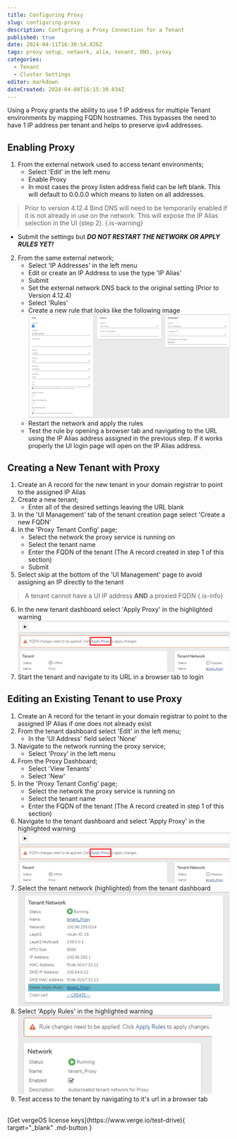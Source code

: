 ```yaml
---
title: Configuring Proxy
slug: configuring-proxy
description: Configuring a Proxy Connection for a Tenant
published: true
date: 2024-04-11T16:30:54.826Z
tags: proxy setup, network, alia, tenant, DNS, proxy
categories:
  - Tenant
  - Cluster Settings
editor: markdown
dateCreated: 2024-04-08T16:15:30.034Z
---
```


Using a Proxy grants the ability to use 1 IP address for multiple Tenant environments by mapping FQDN hostnames. This bypasses the need to have 1 IP address per tenant and helps to preserve ipv4 addresses.

## Enabling Proxy
1. From the external network used to access tenant environments;
   - Select 'Edit' in the left menu
   - Enable Proxy
   - In most cases the proxy listen address field can be left blank. This will default to 0.0.0.0 which means to listen on all addresses.

> Prior to version 4.12.4 Bind DNS will need to be temporarily enabled if it is not already in use on the network. This will expose the IP Alias selection in the UI (step 2).
{.is-warning}
   - Submit the settings but **_DO NOT RESTART THE NETWORK OR APPLY RULES YET!_**

2. From the same external network;
   - Select 'IP Addresses' in the left menu
   - Edit or create an IP Address to use the type 'IP Alias'
   - Submit
   - Set the external network DNS back to the original setting (Prior to Version 4.12.4)
   - Select 'Rules'
   - Create a new rule that looks like the following image
   ![proxy_accept_rule.png](/public/proxy_accept_rule.png)
   - Restart the network and apply the rules
   - Test the rule by opening a browser tab and navigating to the URL using the IP Alias address assigned in the previous step. If it works properly the UI login page will open on the IP Alias address.

## Creating a New Tenant with Proxy
1. Create an A record for the new tenant in your domain registrar to point to the assigned IP Alias
1. Create a new tenant;
   - Enter all of the desired settings leaving the URL blank
1. In the 'UI Management' tab of the tenant creation page select 'Create a new FQDN'
1. In the 'Proxy Tenant Config' page;
   - Select the network the proxy service is running on
   - Select the tenant name
   - Enter the FQDN of the tenant (The A record created in step 1 of this section)
   - Submit
1. Select skip at the bottom of the 'UI Management' page to avoid assigning an IP directly to the tenant
> A tenant cannot have a UI IP address **AND** a proxied FQDN
{.is-info}

6. In the new tenant dashboard select 'Apply Proxy' in the highlighted warning
   ![apply_proxy.png](/public/apply_proxy.png)
7. Start the tenant and navigate to its URL in a browser tab to login

## Editing an Existing Tenant to use Proxy
1. Create an A record for the tenant in your domain registrar to point to the assigned IP Alias if one does not already exist
1. From the tenant dashboard select 'Edit' in the left menu;
   - In the 'UI Address' field select 'None'
1. Navigate to the network running the proxy service;
   - Select 'Proxy' in the left menu
1. From the Proxy Dashboard;
   - Select 'View Tenants'
   - Select 'New'
1. In the 'Proxy Tenant Config' page;
   - Select the network the proxy service is running on
   - Select the tenant name
   - Enter the FQDN of the tenant (The A record created in step 1 of this section)
1. Navigate to the tenant dashboard and select 'Apply Proxy' in the highlighted warning
   ![apply_proxy.png](/public/apply_proxy.png)
1. Select the tenant network (highlighted) from the tenant dashboard
   ![tenant_apply_rules.png](/public/tenant_apply_rules.png)
1. Select 'Apply Rules' in the highlighted warning
   ![tenant_rules_highlighted.png](/public/tenant_rules_highlighted.png)
1. Test access to the tenant by navigating to it's url in a browser tab

<br>
[Get vergeOS license keys](https://www.verge.io/test-drive){ target="_blank" .md-button }